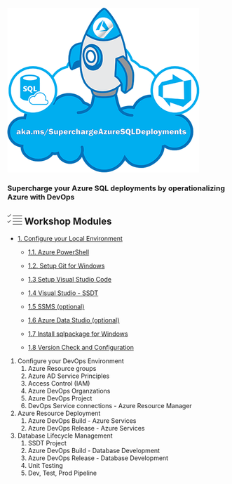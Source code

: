 ![](./imgs/SuperchargeAzureSQL.png) 
### **Supercharge your Azure SQL deployments by operationalizing Azure with DevOps**

## ![](../graphics/modules.png) Workshop Modules
- [1. Configure your Local Environment](/docs/labs/1-ConfigLocalEnvironment.md)
   - [1.1. Azure PowerShell](/docs/labs/1-ConfigLocalEnvironment.md#exercise---setup-az-powershell-module)

   - [1.2. Setup Git for Windows](/docs/labs/1-ConfigLocalEnvironment.md#exercise---setup--git-for-windows)
   
   - [1.3 Setup Visual Studio Code](/docs/labs/1-ConfigLocalEnvironment.md#exercise---setup--visual-studio-code)
   
   - [1.4 Visual Studio - SSDT](/docs/labs/1-ConfigLocalEnvironment.md#exercise---setup--visual-studio---ssdt)
   
   - [1.5 SSMS (optional)](/docs/labs/1-ConfigLocalEnvironment.md#-exercise---setup-sql-server-management-studio-ssms-)
   
   - [1.6 Azure Data Studio (optional)](/docs/labs/1-ConfigLocalEnvironment.md#-exercise---setup--azure-data-studio-)
   
   - [1.7 Install sqlpackage for Windows](/docs/labs/1-ConfigLocalEnvironment.md#-exercise---install-sqlpackage-for-windows)
   
   - [1.8 Version Check and Configuration](/docs/labs/1-ConfigLocalEnvironment.md#exercise---version-check-and-configuration)

1. Configure your DevOps Environment
   1. Azure Resource groups
   2. Azure AD Service Principles
   3. Access Control (IAM)
   4. Azure DevOps Organzations
   5. Azure DevOps Project
   6. DevOps Service connections - Azure Resource Manager
2. Azure Resource Deployment
   1. Azure DevOps Build - Azure Services
   2. Azure DevOps Release - Azure Services
3. Database Lifecycle Management
   1. SSDT Project
   2. Azure DevOps Build - Database Development
   3. Azure DevOps Release - Database Development
   4. Unit Testing
   5. Dev, Test, Prod Pipeline